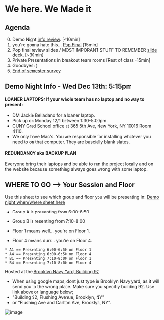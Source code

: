 # We here. We Made it 

Agenda
----
0. Demo Night [info review](https://docs.google.com/presentation/d/1p2gkM_waT1DozijRvHISHGzGjMjX-Gt7mOFCCsR_pwE/edit#slide=id.g2a00e85413f_0_61). [<10min]
0. you're gonna hate this... [Pop Final](https://forms.gle/bV31TNqWSPhPiPX39) [15min]
0. Pop final review slides / MOST IMPORANT STUFF TO REMEMBER [slide deck](https://docs.google.com/presentation/d/1-Yrt4dvoHHfLZmkvkyMUikOZiMCI0VsG0tThw5DidGg/edit?usp=sharing). [~30min] 
0. Private Presentations in breakout team rooms [Rest of class -15min]
0. Goodbyes :( 
0. [End of semester survey](https://forms.gle/fXDNe7K2MEfDdWSL8)

Demo Night Info - Wed Dec 13th: 5:15pm
---
#### LOANER LAPTOPS:  If your whole team has no laptop and no way to present:
* DM Jackie Belladano for a loaner laptop. 
* Pick up on Monday 12/1 between 1:30-5:00pm. 
* CUNY Grad School office at 365 5th Ave, New York, NY 10016 Room 4110. 
* We only have Mac's. You are responsible for installing whatever you need to on that computer. They are bascially blank slates.

#### REDUNDANCY aka BACKUP PLAN
Everyone bring their laptops and be able to run the project locally and on the website because something always goes wrong with some laptop.


## WHERE TO GO --> Your Session and Floor 
Use this sheet to see which group and floor you will be presenting in: [Demo night when/where sheet here](https://docs.google.com/spreadsheets/d/1xDKUXQSgZHy6mUV42lIhxO1XafRpJq9JaDB71Yns7NY/edit#gid=0)

* Group A is presenting from 6:00-6:50
* Group B is resenting from 7:10-8:00

* Floor 1 means well... you're on Floor 1.
* Floor 4 means durr... you're on Floor 4.
```
* A1 == Presenting 6:00-6:50 on Floor 1
* A4 == Presenting 6:00-6:50 on Floor 4
* B1 == Presenting 7:10-8:00 on Floor 1
* B4 == Presenting 7:10-8:00 on Floor 4
``````


Hosted at the [Brooklyn Navy Yard, Building 92](https://maps.app.goo.gl/BHJ4nvRvaPmp3pEz6)
* When using google maps, dont just type in Brooklyn Navy yard, as it will send you to the wrong place.  Make sure you specifiy building 92. Use link above or language below;
* "Building 92, Flushing Avenue, Brooklyn, NY" 
* or “Flushing Ave and Carlton Ave, Brooklyn, NY”. 



![image](https://openlab.citytech.cuny.edu/macdonaldecon2505wed2016d728/files/2016/01/Brooklyn_Navy_Yard_Directions.jpeg)



